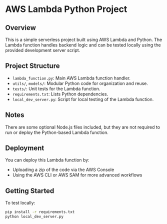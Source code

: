 # AWS Lambda Python Project

## Overview
This is a simple serverless project built using AWS Lambda and Python. The Lambda function handles backend logic and can be tested locally using the provided development server script.

## Project Structure
- `lambda_function.py`: Main AWS Lambda function handler.
- `utils/`, `models/`: Modular Python code for organization and reuse.
- `tests/`: Unit tests for the Lambda function.
- `requirements.txt`: Lists Python dependencies.
- `local_dev_server.py`: Script for local testing of the Lambda function.

## Notes
There are some optional Node.js files included, but they are not required to run or deploy the Python-based Lambda function.

## Deployment
You can deploy this Lambda function by:
- Uploading a zip of the code via the AWS Console
- Using the AWS CLI or AWS SAM for more advanced workflows

## Getting Started
To test locally:

```bash
pip install -r requirements.txt
python local_dev_server.py
